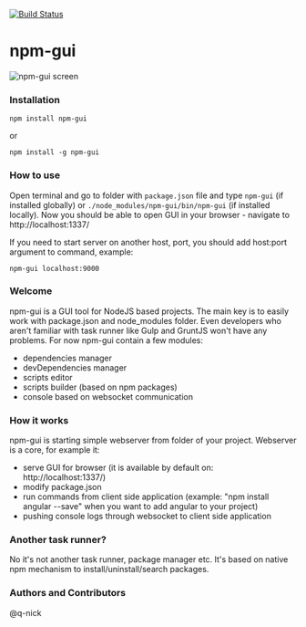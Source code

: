[![Build Status](https://travis-ci.org/q-nick/npm-gui.svg)](https://travis-ci.org/q-nick/npm-gui)
# npm-gui
![npm-gui screen](http://q-nick.github.io/npm-gui/screen.png)
### Installation
```
npm install npm-gui
```
or
```
npm install -g npm-gui
```

### How to use

Open terminal and go to folder with ```package.json``` file and type ```npm-gui``` (if installed globally) or ```./node_modules/npm-gui/bin/npm-gui``` (if installed locally).
Now you should be able to open GUI in your browser - navigate to http://localhost:1337/

If you need to start server on another host, port, you should add host:port argument to command, example:

```
npm-gui localhost:9000
```

### Welcome
npm-gui is a GUI tool for NodeJS based projects. The main key is to easily work with package.json and node_modules folder. Even developers who aren't familiar with task runner like Gulp and GruntJS won't have any problems. 
For now npm-gui contain a few modules:
- dependencies manager
- devDependencies manager
- scripts editor
- scripts builder (based on npm packages)
- console based on websocket communication

### How it works
npm-gui is starting simple webserver from folder of your project. Webserver is a core, for example it: 
- serve GUI for browser (it is available by default on: http://localhost:1337/)
- modify package.json
- run commands from client side application (example: "npm install angular --save" when you want to add angular to your project)
- pushing console logs through websocket to client side application

### Another task runner?
No it's not another task runner, package manager etc. It's based on native npm mechanism to install/uninstall/search packages.

### Authors and Contributors
@q-nick

